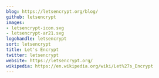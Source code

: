 ```yaml
---
blog: https://letsencrypt.org/blog/
github: letsencrypt
images:
- letsencrypt-icon.svg
- letsencrypt-ar21.svg
logohandle: letsencrypt
sort: letsencrypt
title: Let's Encrypt
twitter: letsencrypt
website: https://letsencrypt.org/
wikipedia: https://en.wikipedia.org/wiki/Let%27s_Encrypt
---
```

